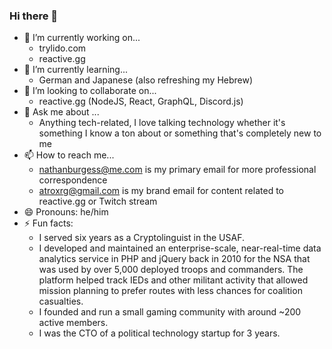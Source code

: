 ### Hi there 👋

- 🔭 I’m currently working on...
  - trylido.com
  - reactive.gg
- 🌱 I’m currently learning...
  - German and Japanese (also refreshing my Hebrew)
- 👯 I’m looking to collaborate on...
  - reactive.gg (NodeJS, React, GraphQL, Discord.js)
- 💬 Ask me about ...
  - Anything tech-related, I love talking technology whether it's something I know a ton about or something that's completely new to me
- 📫 How to reach me...
  - nathanburgess@me.com is my primary email for more professional correspondence
  - atroxrg@gmail.com is my brand email for content related to reactive.gg or Twitch stream
- 😄 Pronouns: he/him
- ⚡ Fun facts:
  - I served six years as a Cryptolinguist in the USAF.
  - I developed and maintained an enterprise-scale, near-real-time data analytics service in PHP and jQuery back in 2010 for the NSA that was used by over 5,000 deployed troops and commanders. The platform helped track IEDs and other militant activity that allowed mission planning to prefer routes with less chances for coalition casualties.
  - I founded and run a small gaming community with around ~200 active members.
  - I was the CTO of a political technology startup for 3 years.

<!--
**nathanburgess/nathanburgess** is a ✨ _special_ ✨ repository because its `README.md` (this file) appears on your GitHub profile.

Here are some ideas to get you started:

- 🔭 I’m currently working on ...
- 🌱 I’m currently learning ...
- 👯 I’m looking to collaborate on ...
- 🤔 I’m looking for help with ...
- 💬 Ask me about ...
- 📫 How to reach me: ...
- 😄 Pronouns: ...
- ⚡ Fun fact: ...
-->
